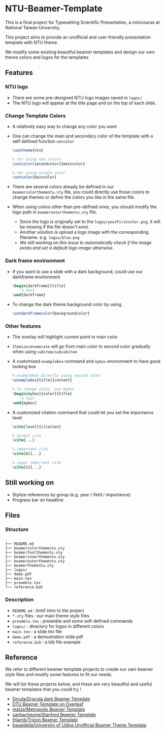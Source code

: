 # NTU-Beamer-Template

This is a final project for Typesetting Scientific Presentation, a minicourse at National Taiwan University.

This project aims to provide an unofficial and user-friendly presentation template with NTU theme.

We modify some existing beautiful beamer templates and design our own theme colors and logos for the templates



## Features

### NTU logo
- There are some pre-designed NTU logo images saved in `logos/`
- The NTU logo will appear at the title page and on the top of each slide.

### Change Template Colors
- A relatively easy way to change any color you want
- One can change the main and secondary color of the template with a self-defined function `setcolor`

    ```tex
    \usetheme{ntu}
    
    % for using two colors
    \setcolor[secondcolor]{maincolor}
    
    % for using single color
    \setcolor{maincolor}
    ```
- There are several colors already be defined in our `beamercolorthementu.sty` file, you could directly use those colors to change themes or define the colors you like in the same file.

- When using colors other than pre-defined ones, you should modify the logo path in `beamerouterthementu.sty` file.
    - Since the logo is originally set to the `logos/yourFirstcolor.png`, it will be missing if the file doesn't exist.
    - Another solution is upload a logo image with the corresponding filename. e.g. `logos/blue.png`
    - _We still working on this issue to automatically check if the image exists and set a default logo image otherwise._

### Dark frame environment

- If you want to use a slide with a dark background, could use our darkframe environment

    ```tex
    \begin{darkframe}[title]
        % text
    \end{darkframe}
    ```

- To change the dark theme background color by using

    ```tex
    \setdarkframecolor{backgroundcolor}
    ```

### Other features

- The overlay will highlight current point in main color.

- `Itemize/enumerate` will go from main color to second color gradually when using `subitem/subsubitem`
- A customized `examplebox` command and `mybox` environment to have good looking box

    ```tex
    % examplebox directly using second color
    \examplebox{title}{content}
    
    % to change color, use mybox
    \begin{mybox}{color}{title}
        % text
    \end{mybox}
    ```

- A customized citation command that could let you set the importance level
    
    ```tex
    \cite[level]{citation}
    
    % normal cite
    \cite{...}
    
    % important cite
    \cite[A]{...}
    
    % super important cite
    \cite[S]{...}
    
    ```

## Still working on
- Stylize references by group (e.g. year / field / importance)
- Progress bar on headline


## Files

### Structure

```
.
├── README.md
├── beamercolorthementu.sty
├── beamerfontthementu.sty
├── beamerinnerthementu.sty
├── beamerouterthementu.sty
├── beamerthementu.sty
├── logos/
├── demo.pdf
├── main.tex
├── preamble.tex
└── reference.bib

```

### Description

- `README.md` : breif intro to the project
- `*.sty` files : our main theme style files
- `preamble.tex` : preamble and some self-defined commands
- `logos/` : directory for logos in different colors
- `main.tex` : a slide tex file
- `demo.pdf` : a demostration slide pdf
- `reference.bib` : a bib file example 


## Reference

We refer to different beamer template projects to create our own beamer style files and modify some features to fit our needs. 

We will list these projects below, and these are very beautiful and useful beamer templates that you could try !

- [Drcula/Dracula dark Beamer Template](https://draculatheme.com/beamer)
- [DTU Beamer Template on Overleaf](http://latex.dtu.dk/?page_id=61)
- [matze/Metropolis Beamer Template](https://github.com/matze/mtheme)
- [sanhacheong/Stanford Beamer Template](https://github.com/sanhacheong/stanford-beamer-presentation)
- [thlamb/Trigon Beamer Template](https://gitlab.com/thlamb/beamertheme-trigon)
- [basaldella/University of Udine Unofficial Beamer Theme Template](https://github.com/basaldella/beamerthemeuniud)
